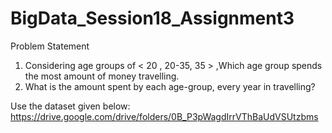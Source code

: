 # BigData_Session18_Assignment3

Problem Statement
1) Considering age groups of < 20 , 20-35, 35 > ,Which age group spends the most
amount of money travelling.
2) What is the amount spent by each age-group, every year in travelling?

Use the dataset given below:
https://drive.google.com/drive/folders/0B_P3pWagdIrrVThBaUdVSUtzbms